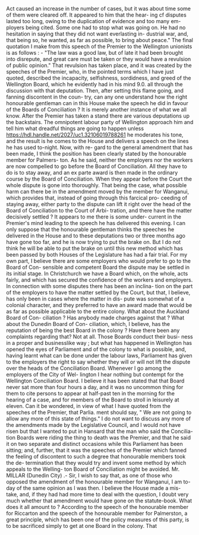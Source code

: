 Act caused an increase in the number of cases, but it was about time some of them were cleared off. It appeared to him that the hear- ing cf disputes lasted too long, owing to the duplication of evidence and too many em- ployers being cited. Some one had to stop what was going on. He had no hesitation in saying that they did not want everlasting in- dustrial war, and, that being so, he wanted, as far as possible, to bring about peace." The final quotation I make from this speech of the Premier to the Wellington unionists is as follows : - "The law was a good law, but of late it had been brought into disrepute, and great care must be taken or they would have a revulsion of public opinion." That revulsion has taken place, and it was created by the speeches of the Premier, who, in the pointed terms which I have just quoted, described the incapacity, selfishness, sordidness, and greed of the Wellington Board, which he evidently had in his mind 9.0. all through the discussion with that deputation. Then, after setting this flame going, and fanning discontent in the coun- try, can any one understand how the right honourable gentleman can in this House make the speech he did in favour of the Boards of Conciliation ? It is merely another instance of what we all know. After the Premier has taken a stand there are various deputations up the backstairs. The omnipotent labour party of Wellington approach him and tell him what dreadful things are going to happen unless https://hdl.handle.net/2027/uc1.32106019788261 he moderates his tone, and the result is he comes to the House and delivers a speech on the lines he has used to-night. Now, with re- gard to the general amendment that has been made, I think the position has been clearly stated by the honourable member for Palmers- ton. As he said, neither the employers nor the workers are now compelled to go before the Board of Conciliation. All they have to do is to stay away, and an ex parte award is then made in the ordinary course by the Board of Conciliation. When they appear before the Court the whole dispute is gone into thoroughly. That being the case, what possible harm can there be in the amendment moved by the member for Wanganui, which provides that, instead of going through this farcical pro- ceeding of staying away, either party to the dispute can lift it right over the head of the Board of Conciliation to the Court of Arbi- tration, and there have the matter decisively settled ? It appears to me there is some under- current in the Premier's mind leading to the speech he has delivered this evening. I can only suppose that the honourable gentleman thinks the speeches he delivered in the House and to these deputations two or three months ago have gone too far, and he is now trying to put the brake on. But I do not think he will be able to put the brake on until this new method which has been passed by both Houses of the Legislature has had a fair trial. For my own part, I believe there are some employers who would prefer to go to the Board of Con- sensible and competent Board the dispute may be settled in its initial stage. In Christchurch we have a Board which, on the whole, acts fairly, and which has secured the confidence of the workers and employers. In connection with some disputes there has been an inclina- tion on the part of the employers to have the matter settled by the Court, but that, I believe, has only been in cases where the matter in dis- pute was somewhat of a colonial character, and they preferred to have an award made that would be as far as possible applicable to the entire colony. What about the Auckland Board of Con- ciliation ? Has anybody made charges against that ? What about the Dunedin Board of Con- ciliation, which, I believe, has the reputation of being the best Board in the colony ? Have there been any complaints regarding that? Not at all. Those Boards conduct their busi- ness in a proper and businesslike way ; but what has happened in Wellington has opened the eyes of Parliament and of the colony to what is possible, and, having learnt what can be done under the labour laws, Parliament has given to the employers the right to say whether they will or will not lift the dispute over the heads of the Conciliation Board. Whenever I go among the employers of the City of Wel- lington I hear nothing but contempt for the Wellington Conciliation Board. I believe it has been stated that that Board never sat more than four hours a day, and it was no uncommon thing for them to cite persons to appear at half-past ten in the morning for the hearing of a case, and for members of the Board to stroll in leisurely at eleven. Can it be wondered, in view of what I have quoted from the speeches of the Premier, that Parlia. ment should say, " We are not going to allow any more of this state of things." I do not want to discuss any more of the amendments made by the Legislative Council, and I would not have risen but that I wanted to put in Hansard that the man who said the Concilia- tion Boards were riding the thing to death was the Premier, and that he said it on two separate and distinct occasions while this Parliament has been sitting; and, further, that it was the speeches of the Premier which fanned the feeling of discontent to such a degree that honourable members took the de- termination that they would try and invent some method by which appeals to the Welling- ton Board of Conciliation might be avoided. Mr. MILLAR (Dunedin City) .- Sir, I wish to say that, as one of those who opposed the amendment of the honourable member for Wanganui, I am to-day of the same opinion as I was then. I believe the House made a mis- take, and, if they had had more time to deal with the question, I doubt very much whether that amendment would have gone on the statute-book. What does it all amount to ? According to the speech of the honourable member for Riccarton and the speech of the honourable member for Palmerston, a great principle, which has been one of the policy measures of this party, is to be sacrificed simply to get at one Board in the colony. That 